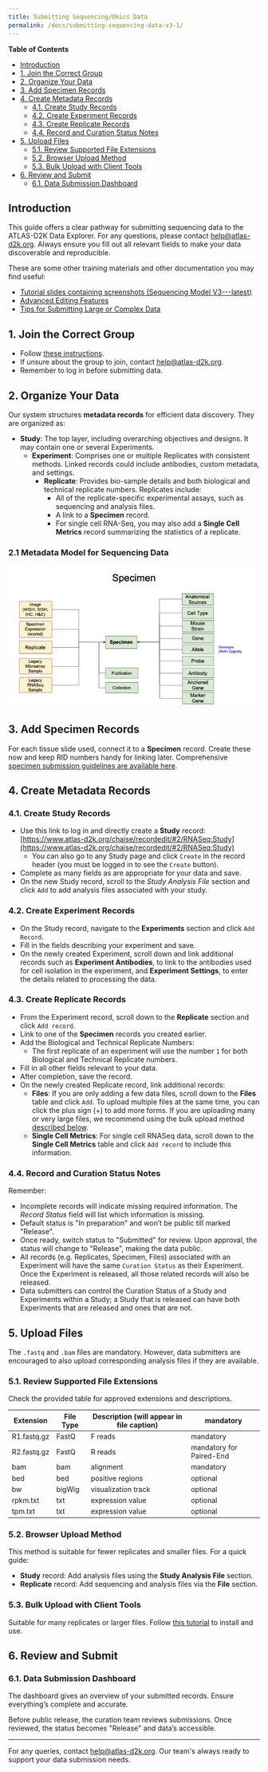 ```yaml
---
title: Submitting Sequencing/Omics Data
permalink: /docs/submitting-sequencing-data-v3-1/
---
```


**Table of Contents**
- [Introduction](#introduction)
- [1. Join the Correct Group](#1-join-the-correct-group)
- [2. Organize Your Data](#2-organize-your-data)
- [3. Add Specimen Records](#3-add-specimen-records)
- [4. Create Metadata Records](#4-create-metadata-records)
    - [4.1. Create Study Records](#41-create-study-records)
    - [4.2. Create Experiment Records](#42-create-experiment-records)
    - [4.3. Create Replicate Records](#43-create-replicate-records)
    - [4.4. Record and Curation Status Notes](#44-notes-about-record-status-and-curation-status)
- [5. Upload Files](#5-upload-sequencing-and-analysis-files)
    - [5.1. Review Supported File Extensions](#51-review-supported-file-extensions)
    - [5.2. Browser Upload Method](#52-upload-files-through-the-browser)
    - [5.3. Bulk Upload with Client Tools](#53-bulk-upload-through-our-client-tools)
- [6. Review and Submit](#6-review-internally-and-then-submit-to-the-hub)
    - [6.1. Data Submission Dashboard](#61-data-submission-dashboard)

## Introduction

This guide offers a clear pathway for submitting sequencing data to the ATLAS-D2K Data Explorer. For any questions, please contact [help@atlas-d2k.org](mailto:help@atlas-d2k.org). Always ensure you fill out all relevant fields to make your data discoverable and reproducible.

These are some other training materials and other documentation you may find useful:

* [Tutorial slides containing screenshots (Sequencing Model V3---latest)](https://docs.google.com/presentation/d/1dHg9LmThF7vXFYcUDmZ1s0IgmRhIT8qHAGnxkue1TCE/edit#slide=id.g3cef0a6f7b_0_412)
* [Advanced Editing Features](/docs/advanced-editing-features)
* [Tips for Submitting Large or Complex Data](Tips-for-Submitting-Large-or-Complex-Data)

## 1. Join the Correct Group

- Follow [these instructions](accessing-gudmap-and-rbk-resources/).
- If unsure about the group to join, contact [help@atlas-d2k.org](help@atlas-d2k.org).
- Remember to log in before submitting data.

## 2. Organize Your Data

Our system structures **metadata records** for efficient data discovery. They are organized as:
- **Study**: The top layer, including overarching objectives and designs. It may contain one or several Experiments.
    - **Experiment**: Comprises one or multiple Replicates with consistent methods. Linked records could include antibodies, custom metadata, and settings.
        - **Replicate**: Provides bio-sample details and both biological and technical replicate numbers. Replicates include:
          * All of the replicate-specific experimental assays, such as sequencing and analysis files.
          * A link to a **Specimen** record.  
          * For single cell RNA-Seq, you may also add a **Single Cell Metrics** record summarizing the statistics of a replicate.

### 2.1 Metadata Model for Sequencing Data

[![Chart of data model](https://raw.githubusercontent.com/informatics-isi-edu/gudmap-rbk/master/wiki_images/submitting-data/specimen/ATLAS_Data_Model_Specimen.jpg)](https://raw.githubusercontent.com/informatics-isi-edu/gudmap-rbk/master/wiki_images/submitting-data/specimen/ATLAS_Data_Model_Specimen.jpg)

## 3. Add Specimen Records

For each tissue slide used, connect it to a **Specimen** record. Create these now and keep RID numbers handy for linking later. Comprehensive [specimen submission guidelines are available here](specimen-v2/).

## 4. Create Metadata Records

### 4.1. Create Study Records

- Use this link to log in and directly create a **Study** record: [https://www.atlas-d2k.org/chaise/recordedit/#2/RNASeq:Study](https://www.atlas-d2k.org/chaise/recordedit/#2/RNASeq:Study)
    - You can also go to any Study page and click `Create` in the record header (you must be logged in to see the `Create` button).
- Complete as many fields as are appropriate for your data and save.
- On the new Study record, scroll to the *Study Analysis File* section and click `Add` to add analysis files associated with your study.

### 4.2. Create Experiment Records

- On the Study record, navigate to the **Experiments** section and click `Add Record`.
- Fill in the fields describing your experiment and save.
- On the newly created Experiment, scroll down and link additional records such as **Experiment Antibodies**, to link to the antibodies used for cell isolation in the experiment, and  **Experiment Settings**, to enter the details related to processing the data.

### 4.3. Create Replicate Records

- From the Experiment record, scroll down to the **Replicate** section and click `Add record`.
- Link to one of the **Specimen** records you created earlier.
- Add the Biological and Technical Replicate Numbers:
    - The first replicate of an experiment will use the number `1` for both Biological and Technical Replicate numbers.
- Fill in all other fields relevant to your data.
- After completion, save the record.
- On the newly created Replicate record, link additional records:
    * **Files**: If you are only adding a few data files, scroll down to the **Files** table and click `Add`. To upload multiple files at the same time, you can click the plus sign (+) to add more forms. If you are uploading many or very large files, we recommend using the bulk upload method [described below](#53-bulk-upload-through-our-client-tools).
    * **Single Cell Metrics**: For single cell RNASeq data, scroll down to the **Single Cell Metrics** table and click `Add record` to include this information.

### 4.4. Record and Curation Status Notes

Remember:
- Incomplete records will indicate missing required information. The *Record Status* field will list which information is missing.
- Default status is "In preparation" and won’t be public till marked "Release".
- Once ready, switch status to "Submitted" for review. Upon approval, the status will change to "Release", making the data public.
- All records (e.g. Replicates, Specimen, Files) associated with an Experiment will have the same `Curation Status` as their Experiment. Once the Experiment is released, all those related records will also be released.
- Data submitters can control the Curation Status of a Study and Experiments within a Study; a Study that is released can have both Experiments that are released and ones that are not.  

## 5. Upload Files

The `.fastq` and `.bam` files are mandatory. However, data submitters are encouraged to also upload corresponding analysis files if they are available.

### 5.1. Review Supported File Extensions

Check the provided table for approved extensions and descriptions.

| Extension | File Type | Description (will appear in file caption) | mandatory |
|---|---|---|---|
| R1.fastq.gz | FastQ | F reads | mandatory |
| R2.fastq.gz | FastQ | R reads | mandatory for Paired-End |
| bam | bam | alignment | mandatory |
| bed | bed | positive regions | optional |
| bw | bigWig | visualization track | optional |
| rpkm.txt | txt | expression value | optional |
| tpm.txt | txt | expression value | optional |

### 5.2. Browser Upload Method

This method is suitable for fewer replicates and smaller files. For a quick guide:
- **Study** record: Add analysis files using the **Study Analysis File** section.
- **Replicate** record: Add sequencing and analysis files via the **File** section.

### 5.3. Bulk Upload with Client Tools

Suitable for many replicates or larger files. Follow [this tutorial](bulk-upload-tool/) to install and use.

## 6. Review and Submit

### 6.1. Data Submission Dashboard

The dashboard gives an overview of your submitted records. Ensure everything’s complete and accurate.

Before public release, the curation team reviews submissions. Once reviewed, the status becomes "Release" and data’s accessible.

---

For any queries, contact [help@atlas-d2k.org](mailto:help@atlas-d2k.org). Our team's always ready to support your data submission needs.
